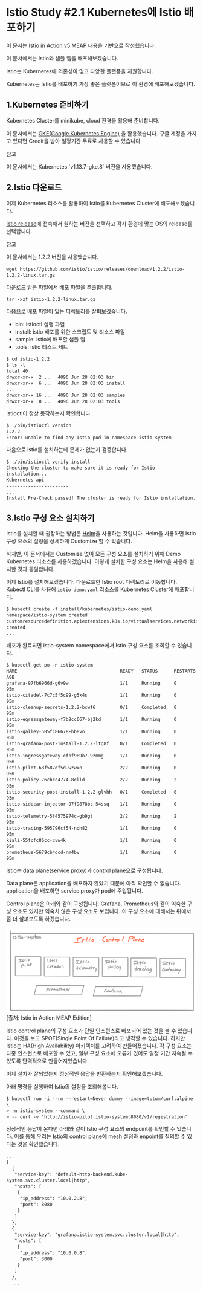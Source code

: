 # Istio Study #2.1 Kubernetes에 Istio 배포하기

이 문서는 [Istio in Action v5 MEAP](https://www.manning.com/books/istio-in-action) 
내용을 기반으로 작성했습니다. 

이 문서에서는 Istio와 샘플 앱을 배포해보겠습니다.

Istio는 Kubernetes에 의존성이 없고 다양한 플랫폼을 지원합니다.

Kubernetes는 Istio를 배포하기 가장 좋은 플랫폼이므로 이 환경에 배포해보겠습니다.

## 1.Kubernetes 준비하기

Kubernetes Cluster를 minikube, cloud 환경을 활용해 준비합니다.

이 문서에서는
[GKE(Google Kubernetes Engine)](https://cloud.google.com/kubernetes-engine/docs/quickstart?hl=ko)
을 활용했습니다. 구글 계정을 가지고 있다면 Credit을 받아 일정기간 무료로 사용할 수 있습니다.

<p class="tip-title">참고</p>
<p class="tip-content">
이 문서에서는 Kubernetes `v1.13.7-gke.8` 버전을 사용했습니다.
</p>

## 2.Istio 다운로드

이제 Kubernetes 리소스를 활용하여 Istio를 Kubernetes Cluster에 배포해보겠습니다.

[Istio release](https://github.com/istio/istio/releases)에 접속해서 원하는 버전을 선택하고
각자 환경에 맞는 OS의 release를 선택합니다.

<p class="tip-title">참고</p>
<p class="tip-content">
이 문서에서는 1.2.2 버전을 사용했습니다.
</p>

```
wget https://github.com/istio/istio/releases/download/1.2.2/istio-1.2.2-linux.tar.gz
```

다운로드 받은 파일에서 배포 파일을 추출합니다.

```
tar -xzf istio-1.2.2-linux.tar.gz
```

다음으로 배포 파일이 있는 디렉토리를 살펴보겠습니다.

- bin: istioctl 실행 파일
- install: istio 배포를 위한 스크립트 및 리소스 파일
- sample: istio에 배포할 샘플 앱
- tools: istio 테스트 세트

```
$ cd istio-1.2.2
$ ls -l
total 40
drwxr-xr-x  2 ...  4096 Jun 28 02:03 bin
drwxr-xr-x  6 ...  4096 Jun 28 02:03 install
...
drwxr-xr-x 16 ...  4096 Jun 28 02:03 samples
drwxr-xr-x  8 ...  4096 Jun 28 02:03 tools
```

istioctl이 정상 동작하는지 확인합니다.

```
$ ./bin/istioctl version
1.2.2
Error: unable to find any Istio pod in namespace istio-system
```

다음으로 istio를 설치하는데 문제가 없는지 검증합니다.

```
$ ./bin/istioctl verify-install
Checking the cluster to make sure it is ready for Istio installation...
Kubernetes-api
-----------------------
...
Install Pre-Check passed! The cluster is ready for Istio installation.
```

## 3.Istio 구성 요소 설치하기 

Istio를 설치할 때 권장하는 방법은 [Helm](https://helm.sh/)을 사용하는 것입니다.
Helm을 사용하면 Istio 구성 요소의 설정을 상세하게 Customize 할 수 있습니다.

하지만, 이 문서에서는 Customize 없이 모든 구성 요소를 설치하기 위해 Demo Kubernetes 리소스를 사용하겠습니다.
이렇게 설치한 구성 요소는 Helm을 사용해 설치한 것과 동일합니다.

이제 Istio를 설치해보겠습니다. 다운로드한 Istio root 디렉토리로 이동합니다.
Kubectl CLI를 사용해 `istio-demo.yaml` 리소스를 Kubernetes Cluster에 배포합니다.

```
$ kubectl create -f install/kubernetes/istio-demo.yaml
namespace/istio-system created
customresourcedefinition.apiextensions.k8s.io/virtualservices.networking.istio.io created
...
```

배포가 완료되면 istio-system namespace에서 Istio 구성 요소를 조회할 수 있습니다.

```
$ kubectl get po -n istio-system
NAME                                      READY   STATUS      RESTARTS   AGE
grafana-97fb6966d-g6v9w                   1/1     Running     0          95m
istio-citadel-7c7c5f5c99-g5k4s            1/1     Running     0          95m
istio-cleanup-secrets-1.2.2-bcwf6         0/1     Completed   0          95m
istio-egressgateway-f7b8cc667-bj2kd       1/1     Running     0          95m
istio-galley-585fc86678-hb8vn             1/1     Running     0          95m
istio-grafana-post-install-1.2.2-ltg8f    0/1     Completed   0          95m
istio-ingressgateway-cfbf989b7-9zmmg      1/1     Running     0          95m
istio-pilot-68f587df5d-wzwxn              2/2     Running     0          95m
istio-policy-76cbcc4774-8clld             2/2     Running     2          95m
istio-security-post-install-1.2.2-glvhh   0/1     Completed   0          95m
istio-sidecar-injector-97f9878bc-54ssq    1/1     Running     0          95m
istio-telemetry-5f4575974c-gb9gt          2/2     Running     2          95m
istio-tracing-595796cf54-nqh82            1/1     Running     0          95m
kiali-55fcfc86cc-cvw4k                    1/1     Running     0          95m
prometheus-5679cb4dcd-nm4bv               1/1     Running     0          95m
```

Istio는 data plane(service proxy)과 control plane으로 구성됩니다.

Data plane은 application을 배포하지 않았기 때문에 아직 확인할 수 없습니다.
application을 배포하면 service proxy가 pod에 주입됩니다.

Control plane은 아래와 같이 구성됩니다.
Grafana, Prometheus와 같이 익숙한 구성 요소도 있지만 익숙치 않은 구성 요소도 보입니다.
이 구성 요소에 대해서는 뒤에서 좀 더 살펴보도록 하겠습니다.

![](./images/istio-study-2.1-001.png)
[출처: Istio in Action MEAP Edition]

Istio control plane의 구성 요소가 단일 인스턴스로 배포되어 있는 것을 볼 수 있습니다.
이것을 보고 SPOF(Single Point Of Failure)라고 생각할 수 있습니다.
하지만 Istio는 HA(High Availability) 아키텍처를 고려하여 만들어졌습니다.
각 구성 요소는 다중 인스턴스로 배포할 수 있고, 일부 구성 요소에 오류가 있어도 일정 기간 지속될 수 있도록 탄력적으로 만들어져있습니다.

이제 설치가 잘되었는지 정상적인 응답을 반환하는지 확인해보겠습니다.

아래 명령을 실행하여 Istio의 설정을 조회해봅니다.

```
$ kubectl run -i --rm --restart=Never dummy --image=tutum/curl:alpine \
> -n istio-system --command \
> -- curl -v 'http://istio-pilot.istio-system:8080/v1/registration'
```

정상적인 응답이 온다면 아래와 같이 Istio 구성 요소의 endpoint를 확인할 수 있습니다.
이를 통해 우리는 Istio의 control plane에 mesh 설정과 enpoint를 질의할 수 있다는 것을 확인했습니다.

```
...
[
  {
   "service-key": "default-http-backend.kube-system.svc.cluster.local|http",
   "hosts": [
    {
     "ip_address": "10.0.2.8",
     "port": 8080
    }
   ]
  },
  {
   "service-key": "grafana.istio-system.svc.cluster.local|http",
   "hosts": [
    {
     "ip_address": "10.0.0.8",
     "port": 3000
    }
   ]
  },
  ...
```









